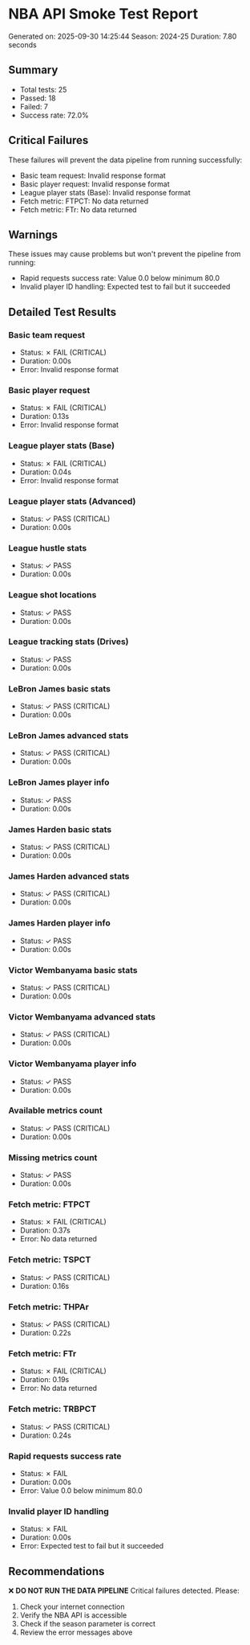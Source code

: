 # NBA API Smoke Test Report
Generated on: 2025-09-30 14:25:44
Season: 2024-25
Duration: 7.80 seconds

## Summary
- Total tests: 25
- Passed: 18
- Failed: 7
- Success rate: 72.0%

## Critical Failures
These failures will prevent the data pipeline from running successfully:
- Basic team request: Invalid response format
- Basic player request: Invalid response format
- League player stats (Base): Invalid response format
- Fetch metric: FTPCT: No data returned
- Fetch metric: FTr: No data returned

## Warnings
These issues may cause problems but won't prevent the pipeline from running:
- Rapid requests success rate: Value 0.0 below minimum 80.0
- Invalid player ID handling: Expected test to fail but it succeeded

## Detailed Test Results
### Basic team request
- Status: ✗ FAIL (CRITICAL)
- Duration: 0.00s
- Error: Invalid response format

### Basic player request
- Status: ✗ FAIL (CRITICAL)
- Duration: 0.13s
- Error: Invalid response format

### League player stats (Base)
- Status: ✗ FAIL (CRITICAL)
- Duration: 0.04s
- Error: Invalid response format

### League player stats (Advanced)
- Status: ✓ PASS (CRITICAL)
- Duration: 0.00s

### League hustle stats
- Status: ✓ PASS
- Duration: 0.00s

### League shot locations
- Status: ✓ PASS
- Duration: 0.00s

### League tracking stats (Drives)
- Status: ✓ PASS
- Duration: 0.00s

### LeBron James basic stats
- Status: ✓ PASS (CRITICAL)
- Duration: 0.00s

### LeBron James advanced stats
- Status: ✓ PASS (CRITICAL)
- Duration: 0.00s

### LeBron James player info
- Status: ✓ PASS
- Duration: 0.00s

### James Harden basic stats
- Status: ✓ PASS (CRITICAL)
- Duration: 0.00s

### James Harden advanced stats
- Status: ✓ PASS (CRITICAL)
- Duration: 0.00s

### James Harden player info
- Status: ✓ PASS
- Duration: 0.00s

### Victor Wembanyama basic stats
- Status: ✓ PASS (CRITICAL)
- Duration: 0.00s

### Victor Wembanyama advanced stats
- Status: ✓ PASS (CRITICAL)
- Duration: 0.00s

### Victor Wembanyama player info
- Status: ✓ PASS
- Duration: 0.00s

### Available metrics count
- Status: ✓ PASS (CRITICAL)
- Duration: 0.00s

### Missing metrics count
- Status: ✓ PASS
- Duration: 0.00s

### Fetch metric: FTPCT
- Status: ✗ FAIL (CRITICAL)
- Duration: 0.37s
- Error: No data returned

### Fetch metric: TSPCT
- Status: ✓ PASS (CRITICAL)
- Duration: 0.16s

### Fetch metric: THPAr
- Status: ✓ PASS (CRITICAL)
- Duration: 0.22s

### Fetch metric: FTr
- Status: ✗ FAIL (CRITICAL)
- Duration: 0.19s
- Error: No data returned

### Fetch metric: TRBPCT
- Status: ✓ PASS (CRITICAL)
- Duration: 0.24s

### Rapid requests success rate
- Status: ✗ FAIL
- Duration: 0.00s
- Error: Value 0.0 below minimum 80.0

### Invalid player ID handling
- Status: ✗ FAIL
- Duration: 0.00s
- Error: Expected test to fail but it succeeded

## Recommendations
❌ **DO NOT RUN THE DATA PIPELINE**
Critical failures detected. Please:
1. Check your internet connection
2. Verify the NBA API is accessible
3. Check if the season parameter is correct
4. Review the error messages above